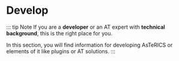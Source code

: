 # Develop

::: tip Note
If you are a **developer** or an AT expert with **technical background**, this is the right place for you.

In this section, you will find information for developing AsTeRICS or elements of it like plugins or AT solutions.
:::
